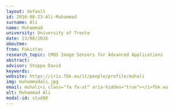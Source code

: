```yaml
---
layout: default 
id: 2016-08-23-Ali-Muhammad
surname: Ali
name: Muhammad
university: University of Trento
date: 23/08/2016
aboutme: 
from: Pakistan
research_topic: CMOS Image Sensors for Advanced Applications
abstract: 
advisor: Stoppa David
keywords: 
website: https://iris.fbk.eu/it/people/profile/muhali
img: muhammadali.jpg
email: muhali<i class="fa fa-at" aria-hidden="true"></i>fbk.eu
alt: Muhammad Ali
modal-id: stud88
---
```

